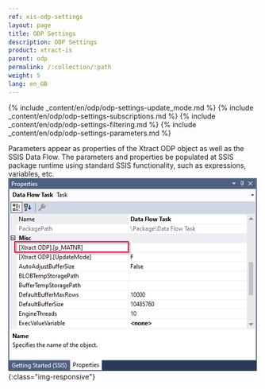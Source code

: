 ```yaml
---
ref: xis-odp-settings
layout: page
title: ODP Settings
description: ODP Settings
product: xtract-is
parent: odp
permalink: /:collection/:path
weight: 5
lang: en_GB
---
```


{% include _content/en/odp/odp-settings-update_mode.md %} 
{% include _content/en/odp/odp-settings-subscriptions.md %}
{% include _content/en/odp/odp-settings-filtering.md %} 
{% include _content/en/odp/odp-settings-parameters.md %} 

Parameters appear as properties of the Xtract ODP object as well as the SSIS Data Flow. The parameters and properties be populated at SSIS package runtime using standard SSIS functionality, such as expressions, variables, etc.<br>
![ODP properties](/img/content/xis/odp_parameter.png){:class="img-responsive"}
